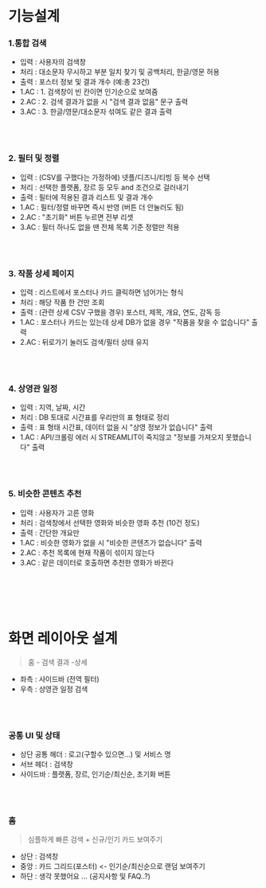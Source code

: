 # 기능설계

### 1.통합 검색

- 입력 : 사용자의 검색창
- 처리 : 대소문자 무시하고 부분 일치 찾기 및 공백처리, 한글/영문 허용
- 출력 : 포스터 정보 및 결과 개수 (예:총 23건)
- 1.AC : 1. 검색창이 빈 칸이면 인기순으로 보여줌
- 2.AC : 2. 검색 결과가 없을 시 "검색 결과 없음" 문구 출력
- 3.AC : 3. 한글/영문/대소문자 섞여도 같은 결과 출력

</BR>
</BR>

### 2. 필터 및 정렬

- 입력 : (CSV를 구했다는 가정하에) 넷플/디즈니/티빙 등 복수 선택
- 처리 : 선택한 플랫폼, 장르 등 모두 and 조건으로 걸러내기
- 출력 : 필터에 적용된 결과 리스트 및 결과 개수
- 1.AC : 필터/정렬 바꾸면 즉시 반영 (버튼 더 안눌러도 됨)
- 2.AC : "초기화" 버튼 누르면 전부 리셋
- 3.AC : 필터 하나도 없을 땐 전체 목록 기준 정렬만 적용

</BR>
</BR>

### 3. 작품 상세 페이지

- 입력 : 리스트에서 포스터나 카드 클릭하면 넘어가는 형식
- 처리 : 해당 작품 한 건만 조회
- 출력 : (관련 상세 CSV 구했을 경우) 포스터, 제목, 개요, 연도, 감독 등
- 1.AC : 포스터나 카드는 있는데 상세 DB가 없을 경우 "작품을 찾을 수 없습니다" 출력
- 2.AC : 뒤로가기 눌러도 검색/필터 상태 유지

</BR>
</BR>

### 4. 상영관 일정

- 입력 : 지역, 날짜, 시간
- 처리 : DB 토대로 시간표를 우리만의 표 형태로 정리
- 출력 : 표 형태 시간표, 데이터 없을 시 "상영 정보가 없습니다" 출력
- 1.AC : API/크롤링 에러 시 STREAMLIT이 죽지않고 "정보를 가져오지 못했습니다" 출력


</BR>
</BR>

### 5. 비슷한 콘텐츠 추천

- 입력 : 사용자가 고른 영화
- 처리 : 검색창에서 선택한 영화와 비슷한 영화 추천 (10건 정도)
- 출력 : 간단한 개요만
- 1.AC : 비슷한 영화가 없을 시 "비슷한 콘텐츠가 없습니다" 출력
- 2.AC : 추천 목록에 현재 작품이 섞이지 않는다
- 3.AC : 같은 데이터로 호출하면 추천한 영화가 바뀐다

</BR>
</BR>
</BR>
</BR>

# 화면 레이아웃 설계
>홈 - 검색 결과 -상세
- 좌측 : 사이드바 (전역 필터)
- 우측 : 상영관 일정 검색

</BR>
</BR>

### 공통 UI 및 상태

- 상단 공통 헤더 : 로고(구할수 있으면...) 및 서비스 명
- 서브 헤더 : 검색창
- 사이드바 : 플랫폼, 장르, 인기순/최신순, 초기화 버튼

</BR>
</BR>

### 홈

>심플하게 빠른 검색 + 신규/인기 카드 보여주기

- 상단 : 검색창
- 중앙 : 카드 그리드(포스터) <- 인기순/최신순으로 랜덤 보여주기
- 하단 : 생각 못했어요 ... (공지사항 및 FAQ..?)